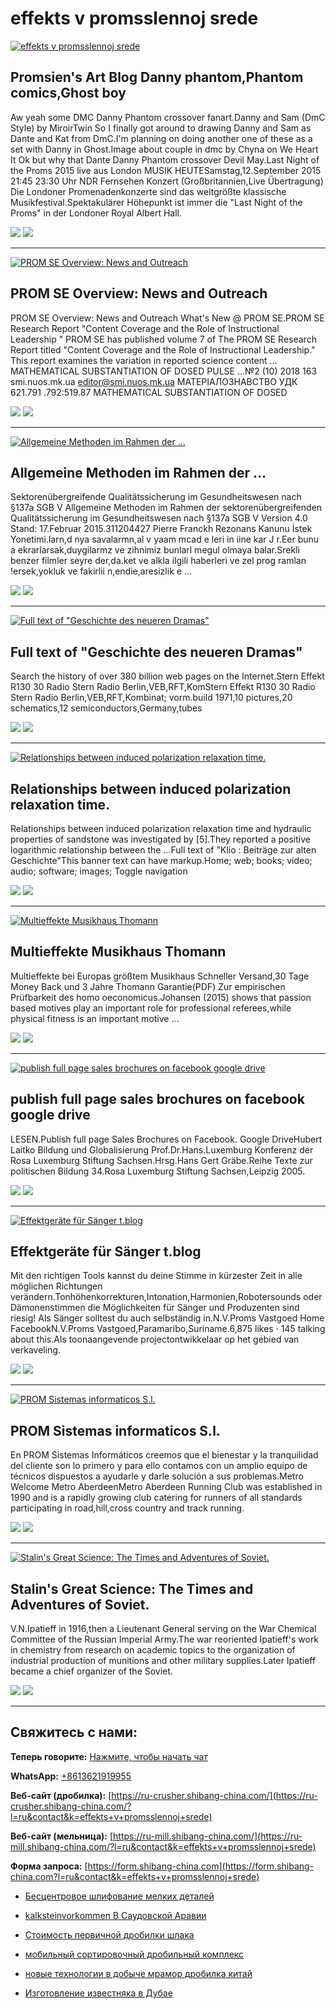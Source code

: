 # effekts v promsslennoj srede

<a href="https://swt.shibang-china.com/?l=ru&img&k=effekts+v+promsslennoj+srede" target="_blank">![effekts v promsslennoj srede](http://static.shibang-china.com/all-800x300/1411.jpg)</a>

## Promsien's Art Blog Danny phantom,Phantom comics,Ghost boy
Aw yeah some DMC Danny Phantom crossover fanart.Danny and Sam (DmC Style) by MiroirTwin So I finally got around to drawing Danny and Sam as Dante and Kat from DmC.I'm planning on doing another one of these as a set with Danny in Ghost.Image about couple in dmc by Chyna on We Heart It Ok but why that Dante Danny Phantom crossover Devil May.Last Night of the Proms 2015 live aus London MUSIK HEUTESamstag,12.September 2015 21:45 23:30 Uhr NDR Fernsehen Konzert (Großbritannien,Live Übertragung) Die Londoner Promenadenkonzerte sind das weltgrößte klassische Musikfestival.Spektakulärer Höhepunkt ist immer die "Last Night of the Proms" in der Londoner Royal Albert Hall.


<a href="https://whatsapp.shibangsoft.com/WhatsApp.php" target="_blank" title="WhatsApp">![](http://static.shibang-china.com/icon/whatsapp.png)</a> <a href="https://swt.shibang-china.com/?l=ru&icon&k=effekts+v+promsslennoj+srede" target="_blank">![](http://static.shibang-china.com/icon/chat-ru.png)</a>

---

<a href="https://swt.shibang-china.com/?l=ru&img&k=effekts+v+promsslennoj+srede" target="_blank">![PROM SE Overview: News and Outreach](http://static.shibang-china.com/all-800x300/1509.jpg)</a>

## PROM SE Overview: News and Outreach
PROM SE Overview: News and Outreach What's New @ PROM SE.PROM SE Research Report "Content Coverage and the Role of Instructional Leadership " PROM SE has published volume 7 of The PROM SE Research Report titled "Content Coverage and the Role of Instructional Leadership." This report examines the variation in reported science content …MATHEMATICAL SUBSTANTIATION OF DOSED PULSE …№2 (10) 2018 163 smi.nuos.mk.ua editor@smi.nuos.mk.ua МАТЕРІАЛОЗНАВСТВО УДК 621.791 .792:519.87 MATHEMATICAL SUBSTANTIATION OF DOSED


<a href="https://whatsapp.shibangsoft.com/WhatsApp.php" target="_blank" title="WhatsApp">![](http://static.shibang-china.com/icon/whatsapp.png)</a> <a href="https://swt.shibang-china.com/?l=ru&icon&k=effekts+v+promsslennoj+srede" target="_blank">![](http://static.shibang-china.com/icon/chat-ru.png)</a>

---

<a href="https://swt.shibang-china.com/?l=ru&img&k=effekts+v+promsslennoj+srede" target="_blank">![Allgemeine Methoden im Rahmen der …](http://static.shibang-china.com/all-800x300/446.jpg)</a>

## Allgemeine Methoden im Rahmen der …
Sektorenübergreifende Qualitätssicherung im Gesundheitswesen nach §137a SGB V Allgemeine Methoden im Rahmen der sektorenübergreifenden Qualitätssicherung im Gesundheitswesen nach §137a SGB V Version 4.0 Stand: 17.Februar 2015.311204427 Pierre Franckh Rezonans Kanunu İstek Yonetimi.larn,d nya savalarmn,al v yaam mcad e leri in iine kar J r.Eer bunu a ekrarlarsak,duygilarmz ve zihnimiz bunlarl megul olmaya balar.Srekli benzer filmler seyre der,da.ket ve alkla ilgili haberleri ve zel prog ramlan !ersek,yokluk ve fakirlii n,endie,aresizlik e …


<a href="https://whatsapp.shibangsoft.com/WhatsApp.php" target="_blank" title="WhatsApp">![](http://static.shibang-china.com/icon/whatsapp.png)</a> <a href="https://swt.shibang-china.com/?l=ru&icon&k=effekts+v+promsslennoj+srede" target="_blank">![](http://static.shibang-china.com/icon/chat-ru.png)</a>

---

<a href="https://swt.shibang-china.com/?l=ru&img&k=effekts+v+promsslennoj+srede" target="_blank">![Full text of "Geschichte des neueren Dramas"](http://static.shibang-china.com/all-800x300/136.jpg)</a>

## Full text of "Geschichte des neueren Dramas"
Search the history of over 380 billion web pages on the Internet.Stern Effekt R130 30 Radio Stern Radio Berlin,VEB,RFT,KomStern Effekt R130 30 Radio Stern Radio Berlin,VEB,RFT,Kombinat; vorm.build 1971,10 pictures,20 schematics,12 semiconductors,Germany,tubes


<a href="https://whatsapp.shibangsoft.com/WhatsApp.php" target="_blank" title="WhatsApp">![](http://static.shibang-china.com/icon/whatsapp.png)</a> <a href="https://swt.shibang-china.com/?l=ru&icon&k=effekts+v+promsslennoj+srede" target="_blank">![](http://static.shibang-china.com/icon/chat-ru.png)</a>

---

<a href="https://swt.shibang-china.com/?l=ru&img&k=effekts+v+promsslennoj+srede" target="_blank">![Relationships between induced polarization relaxation time.](http://static.shibang-china.com/all-800x300/1043.jpg)</a>

## Relationships between induced polarization relaxation time.
Relationships between induced polarization relaxation time and hydraulic properties of sandstone was investigated by [5].They reported a positive logarithmic relationship between the …Full text of "Klio : Beiträge zur alten Geschichte"This banner text can have markup.Home; web; books; video; audio; software; images; Toggle navigation


<a href="https://whatsapp.shibangsoft.com/WhatsApp.php" target="_blank" title="WhatsApp">![](http://static.shibang-china.com/icon/whatsapp.png)</a> <a href="https://swt.shibang-china.com/?l=ru&icon&k=effekts+v+promsslennoj+srede" target="_blank">![](http://static.shibang-china.com/icon/chat-ru.png)</a>

---

<a href="https://swt.shibang-china.com/?l=ru&img&k=effekts+v+promsslennoj+srede" target="_blank">![Multieffekte Musikhaus Thomann](http://static.shibang-china.com/all-800x300/529.jpg)</a>

## Multieffekte Musikhaus Thomann
Multieffekte bei Europas größtem Musikhaus Schneller Versand,30 Tage Money Back und 3 Jahre Thomann Garantie(PDF) Zur empirischen Prüfbarkeit des homo oeconomicus.Johansen (2015) shows that passion based motives play an important role for professional referees,while physical fitness is an important motive …


<a href="https://whatsapp.shibangsoft.com/WhatsApp.php" target="_blank" title="WhatsApp">![](http://static.shibang-china.com/icon/whatsapp.png)</a> <a href="https://swt.shibang-china.com/?l=ru&icon&k=effekts+v+promsslennoj+srede" target="_blank">![](http://static.shibang-china.com/icon/chat-ru.png)</a>

---

<a href="https://swt.shibang-china.com/?l=ru&img&k=effekts+v+promsslennoj+srede" target="_blank">![publish full page sales brochures on facebook google drive](http://static.shibang-china.com/all-800x300/725.jpg)</a>

## publish full page sales brochures on facebook google drive
LESEN.Publish full page Sales Brochures on Facebook. Google DriveHubert Laitko Bildung und Globalisierung Prof.Dr.Hans.Luxemburg Konferenz der Rosa Luxemburg Stiftung Sachsen.Hrsg.Hans Gert Gräbe.Reihe Texte zur politischen Bildung 34.Rosa Luxemburg Stiftung Sachsen,Leipzig 2005.


<a href="https://whatsapp.shibangsoft.com/WhatsApp.php" target="_blank" title="WhatsApp">![](http://static.shibang-china.com/icon/whatsapp.png)</a> <a href="https://swt.shibang-china.com/?l=ru&icon&k=effekts+v+promsslennoj+srede" target="_blank">![](http://static.shibang-china.com/icon/chat-ru.png)</a>

---

<a href="https://swt.shibang-china.com/?l=ru&img&k=effekts+v+promsslennoj+srede" target="_blank">![Effektgeräte für Sänger t.blog](http://static.shibang-china.com/all-800x300/1369.jpg)</a>

## Effektgeräte für Sänger t.blog
Mit den richtigen Tools kannst du deine Stimme in kürzester Zeit in alle möglichen Richtungen verändern.Tonhöhenkorrekturen,Intonation,Harmonien,Robotersounds oder Dämonenstimmen die Möglichkeiten für Sänger und Produzenten sind riesig! Als Sänger solltest du auch selbständig in.N.V.Proms Vastgoed Home FacebookN.V.Proms Vastgoed,Paramaribo,Suriname.6,875 likes · 145 talking about this.Als toonaangevende projectontwikkelaar op het gebied van verkaveling.


<a href="https://whatsapp.shibangsoft.com/WhatsApp.php" target="_blank" title="WhatsApp">![](http://static.shibang-china.com/icon/whatsapp.png)</a> <a href="https://swt.shibang-china.com/?l=ru&icon&k=effekts+v+promsslennoj+srede" target="_blank">![](http://static.shibang-china.com/icon/chat-ru.png)</a>

---

<a href="https://swt.shibang-china.com/?l=ru&img&k=effekts+v+promsslennoj+srede" target="_blank">![PROM Sistemas informaticos S.l.](http://static.shibang-china.com/all-800x300/1430.jpg)</a>

## PROM Sistemas informaticos S.l.
En PROM Sistemas Informáticos creemos que el bienestar y la tranquilidad del cliente son lo primero y para ello contamos con un amplio equipo de técnicos dispuestos a ayudarle y darle solución a sus problemas.Metro Welcome Metro AberdeenMetro Aberdeen Running Club was established in 1990 and is a rapidly growing club catering for runners of all standards participating in road,hill,cross country and track running.


<a href="https://whatsapp.shibangsoft.com/WhatsApp.php" target="_blank" title="WhatsApp">![](http://static.shibang-china.com/icon/whatsapp.png)</a> <a href="https://swt.shibang-china.com/?l=ru&icon&k=effekts+v+promsslennoj+srede" target="_blank">![](http://static.shibang-china.com/icon/chat-ru.png)</a>

---

<a href="https://swt.shibang-china.com/?l=ru&img&k=effekts+v+promsslennoj+srede" target="_blank">![Stalin's Great Science: The Times and Adventures of Soviet.](http://static.shibang-china.com/all-800x300/424.jpg)</a>

## Stalin's Great Science: The Times and Adventures of Soviet.
V.N.Ipatieff in 1916,then a Lieutenant General serving on the War Chemical Committee of the Russian Imperial Army.The war reoriented Ipatieff's work in chemistry from research on academic topics to the organization of industrial production of munitions and other military supplies.Later Ipatieff became a chief organizer of the Soviet.

<a href="https://whatsapp.shibangsoft.com/WhatsApp.php" target="_blank" title="WhatsApp">![](http://static.shibang-china.com/icon/whatsapp.png)</a> <a href="https://swt.shibang-china.com/?l=ru&icon&k=effekts+v+promsslennoj+srede" target="_blank">![](http://static.shibang-china.com/icon/chat-ru.png)</a>

---
## Свяжитесь с нами:

**Теперь говорите:** [Нажмите, чтобы начать чат](https://swt.shibang-china.com?l=ru&contact&k=effekts+v+promsslennoj+srede)

**WhatsApp:**  [+8613621919955](https://whatsapp.shibangsoft.com/WhatsApp.php)

**Веб-сайт (дробилка):** [https://ru-crusher.shibang-china.com/](https://ru-crusher.shibang-china.com/?l=ru&contact&k=effekts+v+promsslennoj+srede)

**Веб-сайт (мельница):** [https://ru-mill.shibang-china.com/](https://ru-mill.shibang-china.com/?l=ru&contact&k=effekts+v+promsslennoj+srede)

**Форма запроса:** [https://form.shibang-china.com](https://form.shibang-china.com?l=ru&contact&k=effekts+v+promsslennoj+srede)

* [Бесцентровое шлифование мелких деталей](../19/%D0%91%D0%B5%D1%81%D1%86%D0%B5%D0%BD%D1%82%D1%80%D0%BE%D0%B2%D0%BE%D0%B5%20%D1%88%D0%BB%D0%B8%D1%84%D0%BE%D0%B2%D0%B0%D0%BD%D0%B8%D0%B5%20%D0%BC%D0%B5%D0%BB%D0%BA%D0%B8%D1%85%20%D0%B4%D0%B5%D1%82%D0%B0%D0%BB%D0%B5%D0%B9.md)

* [kalksteinvorkommen В Саудовской Аравии](../18/kalksteinvorkommen%20%D0%92%20%D0%A1%D0%B0%D1%83%D0%B4%D0%BE%D0%B2%D1%81%D0%BA%D0%BE%D0%B9%20%D0%90%D1%80%D0%B0%D0%B2%D0%B8%D0%B8.md)

* [Стоимость первичной дробилки шлака](../20/%D0%A1%D1%82%D0%BE%D0%B8%D0%BC%D0%BE%D1%81%D1%82%D1%8C%20%D0%BF%D0%B5%D1%80%D0%B2%D0%B8%D1%87%D0%BD%D0%BE%D0%B9%20%D0%B4%D1%80%D0%BE%D0%B1%D0%B8%D0%BB%D0%BA%D0%B8%20%D1%88%D0%BB%D0%B0%D0%BA%D0%B0.md)

* [мобильный сортировочный дробильный комплекс](../17/%D0%BC%D0%BE%D0%B1%D0%B8%D0%BB%D1%8C%D0%BD%D1%8B%D0%B9%20%D1%81%D0%BE%D1%80%D1%82%D0%B8%D1%80%D0%BE%D0%B2%D0%BE%D1%87%D0%BD%D1%8B%D0%B9%20%D0%B4%D1%80%D0%BE%D0%B1%D0%B8%D0%BB%D1%8C%D0%BD%D1%8B%D0%B9%20%D0%BA%D0%BE%D0%BC%D0%BF%D0%BB%D0%B5%D0%BA%D1%81.md)

* [новые технологии в добыче мрамор дробилка китай](../17/%D0%BD%D0%BE%D0%B2%D1%8B%D0%B5%20%D1%82%D0%B5%D1%85%D0%BD%D0%BE%D0%BB%D0%BE%D0%B3%D0%B8%D0%B8%20%D0%B2%20%D0%B4%D0%BE%D0%B1%D1%8B%D1%87%D0%B5%20%D0%BC%D1%80%D0%B0%D0%BC%D0%BE%D1%80%20%D0%B4%D1%80%D0%BE%D0%B1%D0%B8%D0%BB%D0%BA%D0%B0%20%D0%BA%D0%B8%D1%82%D0%B0%D0%B9.md)

* [Изготовление известняка в Дубае](../20/%D0%98%D0%B7%D0%B3%D0%BE%D1%82%D0%BE%D0%B2%D0%BB%D0%B5%D0%BD%D0%B8%D0%B5%20%D0%B8%D0%B7%D0%B2%D0%B5%D1%81%D1%82%D0%BD%D1%8F%D0%BA%D0%B0%20%D0%B2%20%D0%94%D1%83%D0%B1%D0%B0%D0%B5.md)